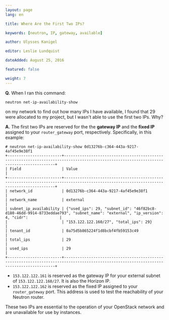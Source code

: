 ```yaml
---
layout: page
lang: en

title: Where Are the First Two IPs?

keywords: [neutron, IP, gateway, available]

author: Ulysses Kanigel

editor: Leslie Lundquist

dateAdded: August 25, 2016

featured: false

weight: 7
---
```


**Q.** When I ran this command:

`neutron net-ip-availability-show` 

on my network to find out how many IPs I have available, I found that 29 were allocated to my project, but I wasn't able to use the first two IPs. Why?

**A.** The first two IPs are reserved for the the **gateway IP** and the **fixed IP** assigned to your `router_gateway` port, respectively. Specifically, in this example:

```
# neutron net-ip-availability-show 0d13276b-c364-443a-9217-4af45e9e38f1
+------------------------+----------------------------------------------------------------------------------------------------------------------------------------+
| Field                  | Value                                                                                                                                  |
+------------------------+----------------------------------------------------------------------------------------------------------------------------------------+
| network_id             | 0d13276b-c364-443a-9217-4af45e9e38f1                                                                                                   |
| network_name           | external                                                                                                                               |
| subnet_ip_availability | {"used_ips": 29, "subnet_id": "46f82bc8-d180-46dd-9914-8733eddae793", "subnet_name": "external", "ip_version": 4, "cidr":              |
|                        | "153.122.122.160/27", "total_ips": 29}                                                                                                 |
| tenant_id              | 0a75d5b865224f1d8bcbf4fb59153c49                                                                                                       |
| total_ips              | 29                                                                                                                                     |
| used_ips               | 29                                                                                                                                     |
+------------------------+----------------------------------------------------------------------------------------------------------------------------------------+
```

 * `153.122.122.161` is reserved as the gateway IP for your external subnet of `153.122.122.160/27`. It is also the Horizon IP.
 * `153.122.122.162` is reserved as the fixed IP assigned to your `router_gateway` port. This address is used to test the reachability of your Neutron router.
	
	
These two IPs are essential to the operation of your OpenStack network and are unavailable for use by instances.
